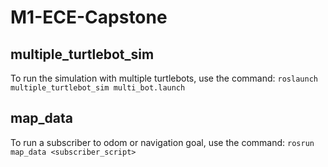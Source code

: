 # M1-ECE-Capstone

## multiple\_turtlebot\_sim

To run the simulation with multiple turtlebots, use the command:
`roslaunch multiple_turtlebot_sim multi_bot.launch`

## map\_data

To run a subscriber to odom or navigation goal, use the command:
`rosrun map_data <subscriber_script>`
